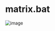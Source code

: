 # matrix.bat

![image](https://user-images.githubusercontent.com/50932052/138187333-a7da0aa9-5c3c-40e7-9278-f0f797b5f7c6.gif)
